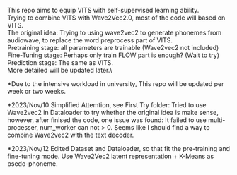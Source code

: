 This repo aims to equip VITS with self-supervised learning ability. \
Trying to combine VITS with Wave2Vec2.0, most of the code will based on VITS.\
The original idea: Trying to using wave2vec2 to generate phonemes from audiowave, to replace the word preprocess part of VITS.\
Pretraining stage: all parameters are trainable (Wave2vec2 not included)\
Fine-Tuning stage: Perhaps only train FLOW part is enough? (Wait to try)\
Prediction stage: The same as VITS.\
More detailed will be updated later.\

*Due to the intensive workload in university, This repo will be updated per week or two weeks. 

*2023/Nov/10 Simplified Attemtion, see First Try folder: 
Tried to use Wave2vec2 in Dataloader to try whether the original idea is make sense, however, after finised the code, one issue was found: It failed to use multi-processer, num_worker can not > 0. Seems like I should find a way to combine Wave2vec2 with the text decoder.

*2023/Nov/12 
Edited Dataset and Dataloader, so that fit the pre-training and fine-tuning mode.
Use Wave2Vec2 latent representation + K-Means as psedo-phoneme.
